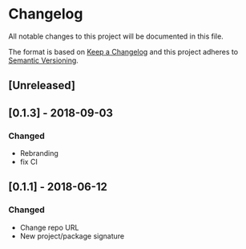 # Changelog

All notable changes to this project will be documented in this file.

The format is based on [Keep a Changelog](http://keepachangelog.com/en/1.0.0/)
and this project adheres to [Semantic Versioning](http://semver.org/spec/v2.0.0.html).

## [Unreleased]

## [0.1.3] - 2018-09-03

### Changed

* Rebranding
* fix CI

## [0.1.1] - 2018-06-12

### Changed

* Change repo URL
* New project/package signature
